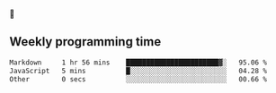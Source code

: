 🐸

## Weekly programming time
<!--START_SECTION:waka-->

```txt
Markdown     1 hr 56 mins    ███████████████████████▓░   95.06 %
JavaScript   5 mins          █░░░░░░░░░░░░░░░░░░░░░░░░   04.28 %
Other        0 secs          ░░░░░░░░░░░░░░░░░░░░░░░░░   00.66 %
```

<!--END_SECTION:waka-->
